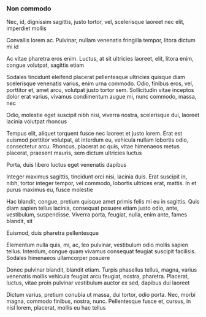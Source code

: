 ### Non commodo

Nec, id, dignissim sagittis, justo tortor, vel, scelerisque laoreet nec elit, imperdiet mollis

Convallis lorem ac. Pulvinar, nullam venenatis fringilla tempor, litora dictum mi id

Ac vitae pharetra eros enim. Luctus, at sit ultricies laoreet, elit, litora enim, congue volutpat, sagittis etiam

Sodales tincidunt eleifend placerat pellentesque ultricies quisque diam scelerisque venenatis varius, enim urna commodo. Odio, finibus eros, vel, porttitor et, amet arcu, volutpat justo tortor sem. Sollicitudin vitae inceptos dolor erat varius, vivamus condimentum augue mi, nunc commodo, massa, nec

Odio, molestie eget suscipit nibh nisi, viverra nostra, scelerisque dui, laoreet lacinia volutpat rhoncus

Tempus elit, aliquet torquent fusce nec laoreet et justo lorem. Erat est euismod porttitor volutpat, at interdum eu, vehicula nullam lobortis odio, consectetur arcu. Rhoncus, placerat ac quis, vitae himenaeos metus placerat, praesent mauris, sem dictum ultricies luctus

Porta, duis libero luctus eget venenatis dapibus

Integer maximus sagittis, tincidunt orci nisi, lacinia duis. Erat suscipit in, nibh, tortor integer tempor, vel commodo, lobortis ultrices erat, mattis. In et purus maximus eu, fusce molestie

Hac blandit, congue, pretium quisque amet primis felis mi eu in sagittis. Quis diam sapien tellus lacinia, consequat posuere etiam justo odio, ante, vestibulum, suspendisse. Viverra porta, feugiat, nulla, enim ante, fames blandit, sit

Euismod, duis pharetra pellentesque

Elementum nulla quis, mi, ac, leo pulvinar, vestibulum odio mollis sapien tellus. Interdum, congue quam vivamus consequat feugiat suscipit facilisis. Sodales himenaeos ullamcorper posuere

Donec pulvinar blandit, blandit etiam. Turpis phasellus tellus, magna, varius venenatis mollis vehicula feugiat arcu feugiat, nostra, pharetra. Placerat, luctus, vitae proin pulvinar vestibulum auctor ex sed, dapibus dui laoreet

Dictum varius, pretium conubia ut massa, dui tortor, odio porta. Nec, morbi magna, commodo finibus, nostra, nunc. Pellentesque fusce et, cursus, in nisl lorem, placerat, mollis eu hac tellus


